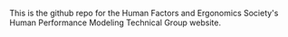 This is the github repo for the Human Factors and Ergonomics Society's Human Performance Modeling Technical Group website.
